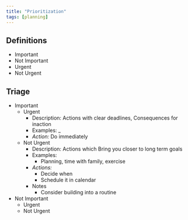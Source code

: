 ```yaml
---
title: "Prioritization"
tags: [planning]
---
```


## Definitions
- Important
- Not Important
- Urgent
- Not Urgent

## Triage
- Important
    - Urgent
        - Description: Actions with clear deadlines, Consequences for inaction
        - Examples: _
        - *Action:* Do immediately
    - Not Urgent
        - Description: Actions which Bring you closer to long term goals
        - Examples: 
            - Planning, time with family, exercise
        - *Actions:* 
            - Decide when
            - Schedule it in calendar
        - Notes
            - Consider building into a routine
- Not Important
    - Urgent
    - Not Urgent
